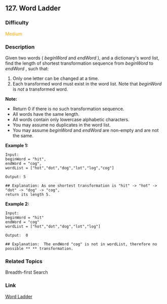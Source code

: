 ## 127. Word Ladder
### Difficulty

 <font color=orange>Medium</font>

### Description

Given two words ( _beginWord_ and _endWord_ ), and a dictionary's word list,
find the length of shortest transformation sequence from _beginWord_ to
_endWord_ , such that:

  1. Only one letter can be changed at a time.
  2. Each transformed word must exist in the word list. Note that _beginWord_ is _not_ a transformed word.

**Note:**

  * Return 0 if there is no such transformation sequence.
  * All words have the same length.
  * All words contain only lowercase alphabetic characters.
  * You may assume no duplicates in the word list.
  * You may assume _beginWord_ and _endWord_ are non-empty and are not the same.

**Example 1:**
            Input:    beginWord = "hit",    endWord = "cog",    wordList = ["hot","dot","dog","lot","log","cog"]        Output: 5        ## Explanation: As one shortest transformation is "hit" -> "hot" -> "dot" -> "dog" -> "cog",    return its length 5.    

**Example 2:**
            Input:    beginWord = "hit"    endWord = "cog"    wordList = ["hot","dot","dog","lot","log"]        Output:  0        ## Explanation:  The endWord "cog" is not in wordList, therefore no possible ** ** transformation.    


### Related Topics

Breadth-first Search


### Link
[Word Ladder](https://leetcode.com/problems/word-ladder)
